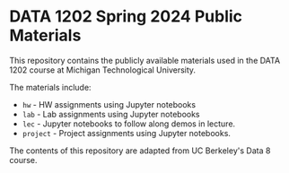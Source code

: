 # DATA 1202 Spring 2024 Public Materials 

This repository contains the publicly available materials used in the DATA 1202 course at Michigan Technological University. 

The materials include: 

* `hw` - HW assignments using Jupyter notebooks
* `lab` - Lab assignments using Jupyter notebooks 
* `lec` - Jupyter notebooks to follow along demos in lecture.
* `project` - Project assignments using Jupyter notebooks.


The contents of this repository are adapted from UC Berkeley's Data 8 course. 

